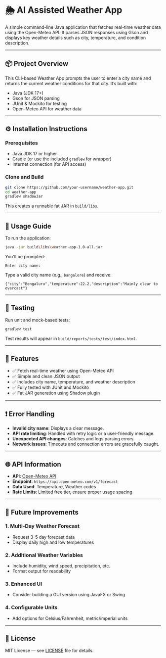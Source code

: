# 🌦️ AI Assisted Weather App

A simple command-line Java application that fetches real-time weather data using the Open-Meteo API. It parses JSON responses using Gson and displays key weather details such as city, temperature, and condition description.

---

## 📦 Project Overview

This CLI-based Weather App prompts the user to enter a city name and returns the current weather conditions for that city. It’s built with:

* Java (JDK 17+)
* Gson for JSON parsing
* JUnit & Mockito for testing
* Open-Meteo API for weather data

---

## ⚙️ Installation Instructions

### Prerequisites

* Java JDK 17 or higher
* Gradle (or use the included `gradlew` for wrapper)
* Internet connection (for API access)

### Clone and Build

```bash
git clone https://github.com/your-username/weather-app.git
cd weather-app
gradlew shadowJar
```

This creates a runnable fat JAR in `build/libs`.

---

## 🚀 Usage Guide

To run the application:

```bash
java -jar build\libs\weather-app-1.0-all.jar
```

You'll be prompted:

```
Enter city name:
```

Type a valid city name (e.g., `bangalore`) and receive:

```
{"city":"Bengaluru","temperature":22.2,"description":"Mainly clear to overcast"}
```

---

## 🧪 Testing

Run unit and mock-based tests:

```bash
gradlew test
```

Test results will appear in `build/reports/tests/test/index.html`.

---

## 🌈 Features

* ✅ Fetch real-time weather using Open-Meteo API
* ✅ Simple and clean JSON output
* ✅ Includes city name, temperature, and weather description
* ✅ Fully tested with JUnit and Mockito
* ✅ Fat JAR generation using Shadow plugin

---

## ❗ Error Handling

* **Invalid city name**: Displays a clear message.
* **API rate limiting**: Handled with retry logic or a user-friendly message.
* **Unexpected API changes**: Catches and logs parsing errors.
* **Network issues**: Timeouts and connection errors are gracefully caught.

---

## 🌐 API Information

* **API**: [Open-Meteo API](https://open-meteo.com/)
* **Endpoint**: `https://api.open-meteo.com/v1/forecast`
* **Data Used**: Temperature, Weather codes
* **Rate Limits**: Limited free tier, ensure proper usage spacing

---

## 🔮 Future Improvements

### 1. Multi-Day Weather Forecast

* Request 3–5 day forecast data
* Display daily high and low temperatures

### 2. Additional Weather Variables

* Include humidity, wind speed, precipitation, etc.
* Format output for readability

### 3. Enhanced UI

* Consider building a GUI version using JavaFX or Swing

### 4. Configurable Units

* Add options for Celsius/Fahrenheit, metric/imperial units

---

## 📄 License

MIT License — see [LICENSE](LICENSE) file for details.

